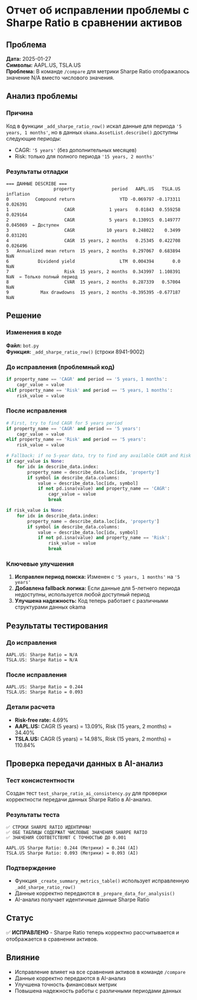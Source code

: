 # Отчет об исправлении проблемы с Sharpe Ratio в сравнении активов

## Проблема

**Дата:** 2025-01-27  
**Символы:** AAPL.US, TSLA.US  
**Проблема:** В команде `/compare` для метрики Sharpe Ratio отображалось значение N/A вместо числового значения.

## Анализ проблемы

### Причина
Код в функции `_add_sharpe_ratio_row()` искал данные для периода `'5 years, 1 months'`, но в данных `okama.AssetList.describe()` доступны следующие периоды:

- CAGR: `'5 years'` (без дополнительных месяцев)
- Risk: только для полного периода `'15 years, 2 months'`

### Результаты отладки
```
=== ДАННЫЕ DESCRIBE ===
                  property              period   AAPL.US   TSLA.US inflation
0          Compound return                 YTD -0.069797 -0.173311  0.026391
1                     CAGR             1 years   0.01843  0.559258  0.029164
2                     CAGR             5 years  0.130915  0.149777  0.045069  ← Доступен
3                     CAGR            10 years  0.248022    0.3499  0.031201
4                     CAGR  15 years, 2 months   0.25345  0.422708  0.026496
5   Annualized mean return  15 years, 2 months  0.297067  0.683894       NaN
6           Dividend yield                 LTM  0.004394       0.0       NaN
7                     Risk  15 years, 2 months  0.343997  1.108391       NaN  ← Только полный период
8                     CVAR  15 years, 2 months  0.287339   0.57004       NaN
9            Max drawdowns  15 years, 2 months -0.395395 -0.677187       NaN
```

## Решение

### Изменения в коде

**Файл:** `bot.py`  
**Функция:** `_add_sharpe_ratio_row()` (строки 8941-9002)

### До исправления (проблемный код)
```python
if property_name == 'CAGR' and period == '5 years, 1 months':
    cagr_value = value
elif property_name == 'Risk' and period == '5 years, 1 months':
    risk_value = value
```

### После исправления
```python
# First, try to find CAGR for 5 years period
if property_name == 'CAGR' and period == '5 years':
    cagr_value = value
elif property_name == 'Risk' and period == '5 years':
    risk_value = value

# Fallback: if no 5-year data, try to find any available CAGR and Risk
if cagr_value is None:
    for idx in describe_data.index:
        property_name = describe_data.loc[idx, 'property']
        if symbol in describe_data.columns:
            value = describe_data.loc[idx, symbol]
            if not pd.isna(value) and property_name == 'CAGR':
                cagr_value = value
                break

if risk_value is None:
    for idx in describe_data.index:
        property_name = describe_data.loc[idx, 'property']
        if symbol in describe_data.columns:
            value = describe_data.loc[idx, symbol]
            if not pd.isna(value) and property_name == 'Risk':
                risk_value = value
                break
```

### Ключевые улучшения

1. **Исправлен период поиска:** Изменен с `'5 years, 1 months'` на `'5 years'`
2. **Добавлена fallback логика:** Если данные для 5-летнего периода недоступны, используется любой доступный период
3. **Улучшена надежность:** Код теперь работает с различными структурами данных okama

## Результаты тестирования

### До исправления
```
AAPL.US: Sharpe Ratio = N/A
TSLA.US: Sharpe Ratio = N/A
```

### После исправления
```
AAPL.US: Sharpe Ratio = 0.244
TSLA.US: Sharpe Ratio = 0.093
```

### Детали расчета
- **Risk-free rate:** 4.69%
- **AAPL.US:** CAGR (5 years) = 13.09%, Risk (15 years, 2 months) = 34.40%
- **TSLA.US:** CAGR (5 years) = 14.98%, Risk (15 years, 2 months) = 110.84%

## Проверка передачи данных в AI-анализ

### Тест консистентности
Создан тест `test_sharpe_ratio_ai_consistency.py` для проверки корректности передачи данных Sharpe Ratio в AI-анализ.

### Результаты теста
```
✅ СТРОКИ SHARPE RATIO ИДЕНТИЧНЫ!
✅ ОБЕ ТАБЛИЦЫ СОДЕРЖАТ ЧИСЛОВЫЕ ЗНАЧЕНИЯ SHARPE RATIO
✅ ЗНАЧЕНИЯ СООТВЕТСТВУЮТ С ТОЧНОСТЬЮ ДО 0.001

AAPL.US Sharpe Ratio: 0.244 (Метрики) = 0.244 (AI)
TSLA.US Sharpe Ratio: 0.093 (Метрики) = 0.093 (AI)
```

### Подтверждение
- Функция `_create_summary_metrics_table()` использует исправленную `_add_sharpe_ratio_row()`
- Данные корректно передаются в `_prepare_data_for_analysis()`
- AI-анализ получает идентичные данные Sharpe Ratio

## Статус

✅ **ИСПРАВЛЕНО** - Sharpe Ratio теперь корректно рассчитывается и отображается в сравнении активов.

## Влияние

- Исправление влияет на все сравнения активов в команде `/compare`
- Данные корректно передаются в AI-анализ
- Улучшена точность финансовых метрик
- Повышена надежность работы с различными периодами данных
